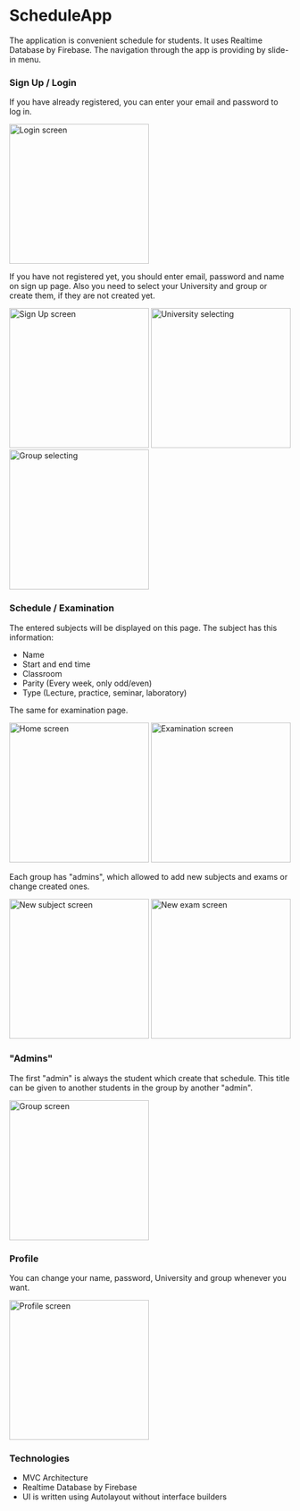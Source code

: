 # ScheduleApp
The application is convenient schedule for students. It uses Realtime Database by Firebase.
The navigation through the app is providing by slide-in menu.

### Sign Up / Login
If you have already registered, you can enter your email and password to log in.

<img src="TimeTable_SU/Screenshots/enter.png" width=250 alt='Login screen'>

If you have not registered yet, you should enter email, password and name on sign up page. 
Also you need to select your University and group or create them, if they are not created yet.

<img src="TimeTable_SU/Screenshots/signUp.png" width=250 alt='Sign Up screen'> <img src="TimeTable_SU/Screenshots/uniSearch.png" width=250 alt='University selecting'> <img src="TimeTable_SU/Screenshots/groupSearch.png" width=250 alt='Group selecting'>

### Schedule / Examination

The entered subjects will be displayed on this page. The subject has this information:
 - Name
 - Start and end time
 - Classroom
 - Parity (Every week, only odd/even)
 - Type (Lecture, practice, seminar, laboratory)
 
The same for examination page.

<img src="TimeTable_SU/Screenshots/schedule.png" width=250 alt='Home screen'> <img src="TimeTable_SU/Screenshots/examsList.png" width=250 alt='Examination screen'>

Each group has "admins", which allowed to add new subjects and exams or change created ones.

<img src="TimeTable_SU/Screenshots/newSubject.png" width=250 alt='New subject screen'> <img src="TimeTable_SU/Screenshots/newExam.png" width=250 alt='New exam screen'>

### "Admins"

The first "admin" is always the student which create that schedule. 
This title can be given to another students in the group by another "admin".

<img src="TimeTable_SU/Screenshots/groupnew.png" width=250 alt='Group screen'>

### Profile

You can change your name, password, University and group whenever you want. 

<img src="TimeTable_SU/Screenshots/profile.png" width=250 alt='Profile screen'>

### Technologies

 - MVC Architecture
 - Realtime Database by Firebase
 - UI is written using Autolayout without interface builders
